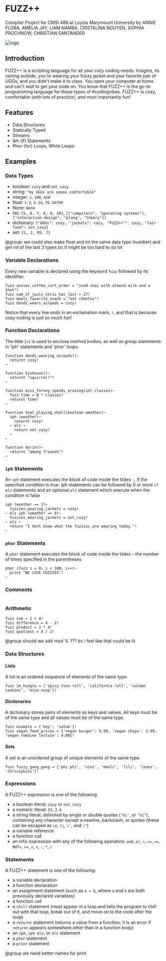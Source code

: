# FUZZ++
Compiler Project for CMSI 488 at Loyola Marymount University by
ANNIE FLORA, AMELIA JAY, LIAM NAMBA, CRISTALINA NGUYEN, SOPHIA PROCHNOW, CHRISTIAN SANTANDER

![logo](https://user-images.githubusercontent.com/31746937/52384776-be8b2700-2a33-11e9-91c9-be75d5445533.jpeg)

## Introduction
FUZZ++ is a scripting language for all your cozy coding needs. Imagine, its raining outside, you're wearing your fuzzy jacket and your favorite pair of UGGs, and you didn't make it to class. You open your computer at home and can't wait to get your code on. You know that FUZZ++ is the go-to programming language for these types of #codingvibes. FUZZ++ is cozy, comfortable (with lots of practice), and most importantly fun!

## Features
- Data Structures
- Statically Typed
- Streams
- Iph (if) Statements
- Phor (for) Loops, While Loops

## Examples

### Data Types
- boolean: `cozy` and `not_cozy`
- string: `"my UGGs are soooo comfortable"`
- integer: `1`, `100`, `420`
- float: `1.5`, `3.14`, `70.34799`
- None: `None`
- list: `[5, 6, 7, 8, 9, 10]`, `[["compilers", "operating systems"], ["interaction design", "plang", "theory"]]`
- dictionary: `{"UGGs": cozy, "jackets": cozy, "FUZZ++"": cozy, "lair food": not_cozy}`
- set: `{1, 2, 95, 7}`

@group: we could also make float and int the same data type (number) and get rid of the last 3 types bc it might be too hard to do lol

### Variable Declarations
Every new variable is declared using the keyword `fuzz` followed by its identifier.
```
fuzz annies_coffee_cart_order = "iced chai with almond milk and a shot"!
fuzz num_of_juuls_chris_has_lost = 27!
fuzz meels_favorite_snack = "hot cheetos"!
fuzz dondi_wears_airpods = cozy!
```
Notice that every line ends in an exclamation mark, `!`, and that is because cozy coding is just so much fun!

### Function Declarations

The tilde (~) is used to enclose method bodies, as well as group statements in 'iph' statements and 'phor' loops.

```
function dondi_wearing_airpods()~
  returnt cozy!
~

function bjohnson()~
  returnt "squirrel!"!
~

function mins_forney_spends_erasing(int classes)~
  fuzz time = 8 * classes!
  returnt time!
~

function toal_playing_vball(boolean weather)~
  iph (weather)~
    returnt cozy!
  ~ elz ~
    return not_cozy!
  ~
~

function dorin()~
  returnt "among friends"!
~
```

### `iph` Statements
An `iph` statement executes the block of code inside the tildes `~`, if the specified condition is true. Iph statements can be followed by 0 or more `if elz` statements and an optional `elz` statement which execute when the condition is false

```
iph (weather == 1)~
  fuzzies_wearing_jackets = cozy!
~ elz iph (weather == 0)~
  fuzzies_wearing_jackets = not_cozy!
~ elz ~
  return "I dont know what the fuzzies are wearing today."!
~
```

### `phor` Statements
A `phor` statement executes the block of code inside the tildes `~` the number of times specified in the parentheses
```
phor (fuzz i = 0; i < 100; i++)~
  print "WE LOVE FUZZIES"!
~
```

### Comments
```
```

### Arithmetic
```
fuzz sum = 2 + 4!
fuzz difference = 4 - 2!
fuzz product = 2 * 4!
fuzz quotient = 4 / 2!
```

@group should we add mod % ??? bc i feel like that could be lit

### Data Structures
#### Lists
A list is an ordered sequence of elements of the same type.
```
fuzz im_hungry = ['spicy tuna roll', 'california roll', 'salmon sashimi', 'miso soup']!
```

#### Dictionaries
A dictionary stores pairs of elements as keys and values. All keys must be of the same type and all values must be of the same type.
```
fuzz example = {'key': 'value'}!
fuzz vegan_food_prices = {'vegan burger': 5.50, 'vegan chips': 2.99, 'vegan romaine lettuce': 4.00}!
```

#### Sets
A set is an unordered group of unique elements of the same type.
```
fuzz fuzzy_gang_gang = {'phi phi', 'nini', 'meelz', 'lili', 'leanz', 'chrissykins'}!
```

### Expressions
A FUZZ++ expression is one of the following:
- a boolean literal: `cozy` or `not_cozy`
- a numeric literal: `53`, `2.6`
- a string literal, delimited by single or double quotes (`'hi'`, or `"hi"`), containing any character except a newline, backslash, or quotes (these can be escaped as `\n`, `\\`, `\'`, and `\"`)
- a variable reference
- a function call
- an infix expression with any of the following operators: `and`, `or`, `<`, `<=`, `==`, `NOT=`, `>=`, `>`, `+`, `-`, `*`, `/`

### Statements
A FUZZ++ statement is one of the following:
- a variable declaration
- a function declaration
- an assignment statement (such as `a = b`, where `a` and `b` are both previously declared variables)
- a function call
- a `chill` statement (must appear in a loop and tells the program to chill out with that loop, break out of it, and move on to the code after the loop)
- a `returnt` statement (returns a value from a function; it is an error if `returnt` appears somewhere other than in a function body)
- an `iph`, `iph elz`, or `elz` statement
- a `phor` statement
- a `print` statement

@group we need better names for print
